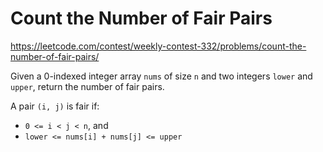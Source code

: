 # Count the Number of Fair Pairs

https://leetcode.com/contest/weekly-contest-332/problems/count-the-number-of-fair-pairs/

Given a 0-indexed integer array `nums` of size `n` and two integers `lower` and `upper`, return the number of fair pairs.

A pair `(i, j)` is fair if:

- `0 <= i < j < n`, and
- `lower <= nums[i] + nums[j] <= upper`

